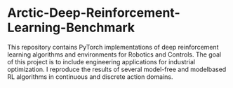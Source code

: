 # Arctic-Deep-Reinforcement-Learning-Benchmark
This repository contains PyTorch implementations of deep reinforcement learning algorithms and environments for Robotics and Controls.  The goal of this project is to include engineering applications for industrial optimization. I reproduce the results of several model-free and modelbased RL algorithms in continuous and discrete action domains.
